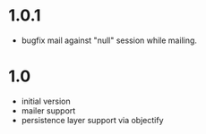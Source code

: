 1.0.1
=====
- bugfix mail against "null" session while mailing.


1.0
===
- initial version
- mailer support
- persistence layer support via objectify